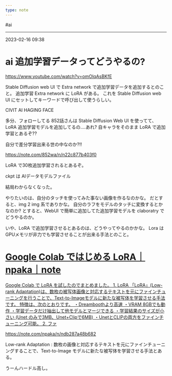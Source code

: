 ```yaml
---
type: note
---
```


#ai

---
2023-02-16  09:38

# ai 追加学習データってどうやるの?

https://www.youtube.com/watch?v=omOlqAsBKfE

Stable Diffusion web UI で
Estra network で追加学習データを追加するとのこと。
追加学習 Extra network に LoRA がある。
これを Stable Diffusion web UI にセットしてキーワードで呼び出して使うらしい。



CIVIT AI
HAGING FACE

多分、フォローしてる 852話さんは Stable Diffusion Web UI を使ってて、LoRA 追加学習モデルを追加してるの....あれ? 自キャラをそのまま LoRA で追加学習とあるぞ??

自分で差分学習出来る世の中なのか?!!

https://note.com/852wa/n/n22c877b403f0

LoRA で30枚追加学習されるとあるぞ。

ckpt は AIデータモデルファイル

結局わからなくなった。

やりたいのは、自分のタッチを使ってみた事ない画像を作るなのかな。
だとすると、img 2 img 系でありかな。
自分のラフをモデルのタッチに変換するとかなのか?
とすると、WebUI で簡単に追加してた追加学習モデルを claboratry でどうやるのか。

いや、LoRA で追加学習させるとあるのは、どうやってやるのかかな。
Lora は GPUメモリが非力でも学習させることが出来る手法とのこと。


<div class="rich-link-card-container"><a class="rich-link-card" href="https://note.com/npaka/n/ndb287a48b682" target="_blank">
	<div class="rich-link-image-container">
		<div class="rich-link-image" style="background-image: url('https://assets.st-note.com/production/uploads/images/93573395/rectangle_large_type_2_491194472fbe2df19557c4c1aba0f08d.png?fit=bounds&quality=85&width=1280')">
	</div>
	</div>
	<div class="rich-link-card-text">
		<h1 class="rich-link-card-title">Google Colab ではじめる LoRA｜npaka｜note</h1>
		<p class="rich-link-card-description">
		Google Colab で LoRA を試したのでまとめました。  1. LoRA  「LoRA」(Low-rank Adaptation)は、数枚の被写体画像と対応するテキストを元にファインチューニングを行うことで、Text-to-Imageモデルに新たな被写体を学習させる手法です。  特徴は、次のとおりです。 ・Dreamboothより高速 ・VRAM 8GBでも動作 ・学習データだけ抽出して他モデルとマージできる ・学習結果のサイズが小さい (Unet のみで3MB、Unet+Clipで6MB) ・UnetとCLIPの両方をファインチューニング可能。 2. ファ
		</p>
		<p class="rich-link-href">
		https://note.com/npaka/n/ndb287a48b682
		</p>
	</div>
</a></div>

Low-rank Adaptation : 数枚の画像と対応するテキストを元にファインチューニングすることで、Text-to-Image モデルに新たな被写体を学習させる手法とある。

うーんハードル高し。


